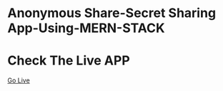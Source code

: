 # Anonymous Share-Secret Sharing App-Using-MERN-STACK
# Check The Live APP
[Go Live](https://dailyticks-010f.onrender.com/)
